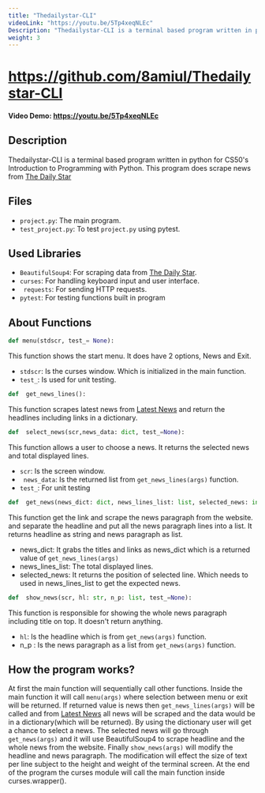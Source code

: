 ```yaml
---
title: "Thedailystar-CLI"
videoLink: "https://youtu.be/5Tp4xeqNLEc"
Description: "Thedailystar-CLI is a terminal based program written in python for CS50's Introduction to Programming with Python. This program does scrape news from The Daily Star"
weight: 3
---
```


# https://github.com/8amiul/Thedailystar-CLI
#### Video Demo: https://youtu.be/5Tp4xeqNLEc

## Description
Thedailystar-CLI is a terminal based program written in python for CS50's Introduction to Programming with Python. This program does scrape news from [The Daily Star](https://www.thedailystar.net/)

## Files
- ```project.py```: The main program.
- ```test_project.py```: To test ```project.py``` using pytest.


## Used Libraries
-  ```BeautifulSoup4```: For scraping data from [The Daily Star](https://www.thedailystar.net/).
-  ```curses```: For handling keyboard input and user interface.
-  ``` requests```: For sending HTTP requests.
-  ```pytest```:  For testing functions built in program
## About Functions
```python
def menu(stdscr, test_= None):
```
This function shows the start menu. It does have 2 options, News and Exit.


- ```stdscr```: Is the curses window. Which is initialized in the main function.
-  ``test_``: Is used for unit testing.

```python
def  get_news_lines():
```
This function scrapes latest news from [Latest News](https://www.thedailystar.net/todays-news) and return the headlines including links in a dictionary.

```python
def  select_news(scr,news_data: dict, test_=None):
```
This function allows a user to choose a news.  It returns the selected news and total displayed lines.

- ```scr```: Is the screen window.
- ``` news_data```:  Is the returned list from ```get_news_lines(args)``` function.
- ```test_```: For unit testing

```python
def  get_news(news_dict: dict, news_lines_list: list, selected_news: int):
```
This function get the link and scrape the news paragraph from the website. and separate the headline and put all the news paragraph lines into a list. It returns headline as string and news paragraph as list.

- news_dict: It grabs the titles and links as news_dict which is a returned value of ```get_news_lines(args)```
- news_lines_list: The total displayed lines.
- selected_news: It returns the position of selected line. Which needs to used in news_lines_list to get the expected news.
```python
def  show_news(scr, hl: str, n_p: list, test_=None):
```
This function is responsible for showing the whole news paragraph including title on top. It doesn't return anything.

- ```hl```: Is the headline which is from ```get_news(args)``` function.
- n_p : Is the news paragraph as a list from ```get_news(args)``` function.

## How the program works?
At first the main function will sequentially call other functions. Inside the main function it will call ```menu(args)``` where selection between menu or exit will be returned. If returned value is news then ```get_news_lines(args)```  will be called and from [Latest News](https://www.thedailystar.net/todays-news) all news will be scraped and the data would be in a dictionary(which will be returned). By using the dictionary user will get a chance to select a news. The selected news will go through ```get_news(args)``` and it will use BeautifulSoup4 to scrape headline and the whole news from the website. Finally ```show_news(args)``` will modify the headline and news paragraph. The modification will effect the size of text per line subject to the height and weight of the terminal screen. At the end of the program the curses module will call the main function inside curses.wrapper().
